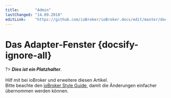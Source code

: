 ```yaml
---
title:       "Admin"
lastChanged: "14.09.2018"
editLink:    "https://github.com/ioBroker/ioBroker.docs/edit/master/docs/admin/adapter.md"
---
```


# Das Adapter-Fenster {docsify-ignore-all}

?> ***Dies ist ein Platzhalter***. 
   <br><br>
   Hilf mit bei ioBroker und erweitere diesen Artikel.  
   Bitte beachte den [ioBroker Style Guide](dev/styleguidedoc), 
   damit die Änderungen einfacher übernommen werden können.
